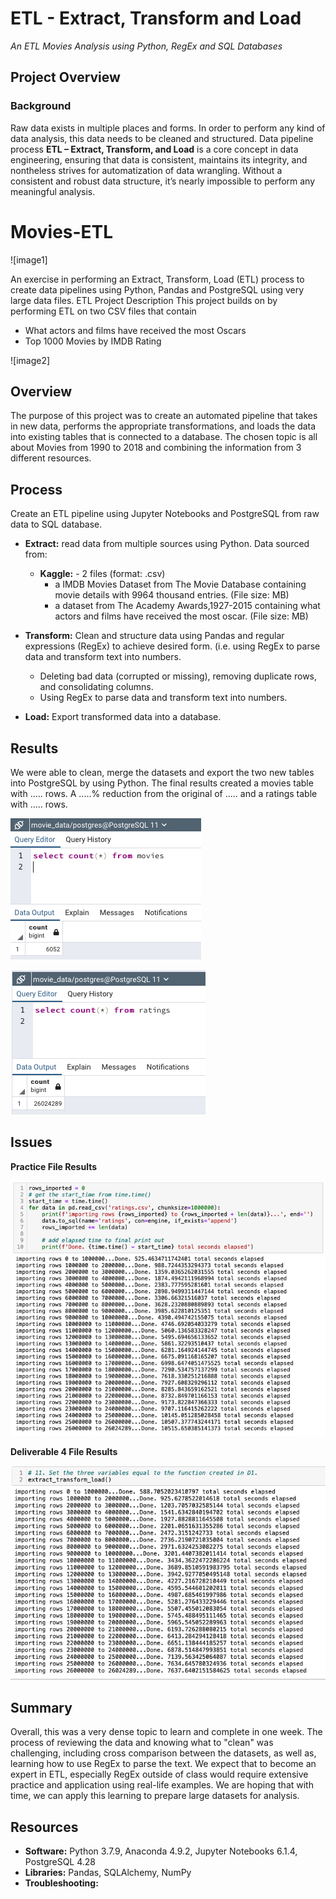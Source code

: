 
# ETL - Extract, Transform and Load
*An ETL Movies Analysis using Python, RegEx and SQL Databases*

## Project Overview

### Background
Raw data exists in multiple places and forms. In order to perform any kind of data analysis, this data needs to be cleaned and structured. Data pipeline process **ETL – Extract, Transform, and Load** is a core concept in data engineering, ensuring that data is consistent, maintains its integrity, and nontheless strives for automatization of data wrangling. Without a consistent and robust data structure, it’s nearly impossible to perform any meaningful analysis. 



<!-- ABOUT THE PROJECT -->
# Movies-ETL

![image1]


An exercise in performing an Extract, Transform, Load (ETL) process to create data pipelines using Python, Pandas and PostgreSQL using very large data files.
ETL Project Description
This project builds on by performing ETL on two CSV files that contain
- What actors and films have received the most Oscars
- Top 1000 Movies by IMDB Rating

![image2]

## Overview

The purpose of this project was to create an automated pipeline that takes in new data, performs the appropriate transformations, and loads the data into existing tables that is connected to a database. The chosen topic is all about Movies from 1990 to 2018 and combining the information from 3 different resources.

## Process

Create an ETL pipeline using Jupyter Notebooks and PostgreSQL from raw data to SQL database.

* **Extract:** read data from multiple sources using Python. Data sourced from:
	* **Kaggle:** - 2 files (format: .csv)
		* a IMDB Movies Dataset from The Movie Database containing movie details with 9964 thousand entries. (File size: MB)
		* a dataset from The Academy Awards,1927-2015 containing what actors and films have received the most oscar. (File size: MB)

* **Transform:** Clean and structure data using Pandas and regular expressions (RegEx) to achieve desired form. (i.e. using RegEx to parse data and transform text into numbers.
	* Deleting bad data (corrupted or missing), removing duplicate rows, and consolidating columns.
	* Using RegEx to parse data and transform text into numbers.

* **Load:** Export transformed data into a database.

## Results


We were able to clean, merge the datasets and export the two new tables into PostgreSQL by using Python. The final results created a movies table with ..... rows. A .....% reduction from the original of ..... and a ratings table with ..... rows.

![movie](https://github.com/amylio/Movies-ETL/blob/main/MOD8_Challenge_Submission/Resources/movies_query.png)

![ratings](https://github.com/amylio/Movies-ETL/blob/main/MOD8_Challenge_Submission/Resources/ratings_query.png)

## Issues

**Practice File Results**

![timestamp](https://github.com/amylio/Movies-ETL/blob/main/MOD8_Challenge_Submission/Resources/Images/timestamp_ratings_TTL.png)

**Deliverable 4 File Results**

![timestampfinal](https://github.com/amylio/Movies-ETL/blob/main/MOD8_Challenge_Submission/Resources/Images/TimedResults-TTL.png)

## Summary

Overall, this was a very dense topic to learn and complete in one week. The process of reviewing the data and knowing what to "clean" was challenging, including cross comparison between the datasets, as well as, learning how to use RegEx to parse the text. We expect that to become an expert in ETL, especially RegEx outside of class would require extensive practice and application using real-life examples. We are hoping that with time, we can apply this learning to prepare large datasets for analysis.  

## Resources
* **Software:** Python 3.7.9, Anaconda 4.9.2, Jupyter Notebooks 6.1.4, PostgreSQL 4.28
* **Libraries:** Pandas, SQLAlchemy, NumPy
* **Troubleshooting:** 

